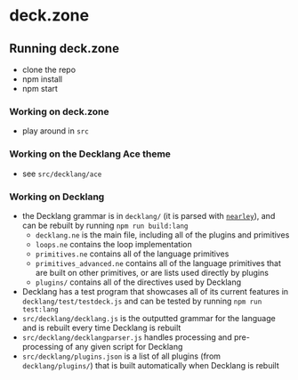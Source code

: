 # deck.zone

## Running deck.zone

* clone the repo
* npm install
* npm start

### Working on deck.zone

* play around in `src`

### Working on the Decklang Ace theme

* see `src/decklang/ace`

### Working on Decklang

* the Decklang grammar is in `decklang/` (it is parsed with [`nearley`](https://github.com/Hardmath123/nearley)), and can be rebuilt by running `npm run build:lang`
  * `decklang.ne` is the main file, including all of the plugins and primitives
  * `loops.ne` contains the loop implementation
  * `primitives.ne` contains all of the language primitives
  * `primitives_advanced.ne` contains all of the language primitives that are built on other primitives, or are lists used directly by plugins
  * `plugins/` contains all of the directives used by Decklang
* Decklang has a test program that showcases all of its current features in `decklang/test/testdeck.js` and can be tested by running `npm run test:lang`
* `src/decklang/decklang.js` is the outputted grammar for the language and is rebuilt every time Decklang is rebuilt
* `src/decklang/decklangparser.js` handles processing and pre-processing of any given script for Decklang
* `src/decklang/plugins.json` is a list of all plugins (from `decklang/plugins/`) that is built automatically when Decklang is rebuilt